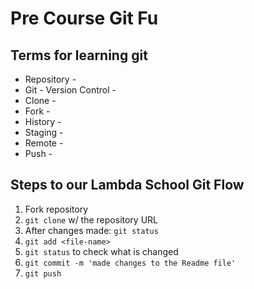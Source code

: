 # Pre Course Git Fu

## Terms for learning git

* Repository - 
* Git - Version Control -
* Clone -
* Fork -
* History -
* Staging -
* Remote -
* Push -

## Steps to our Lambda School Git Flow

 1. Fork repository
 2. `git clone` w/ the repository URL
 3. After changes made: `git status`
 4. `git add <file-name>`
 5. `git status` to check what is changed
 6. `git commit -m 'made changes to the Readme file'`
 7. `git push`